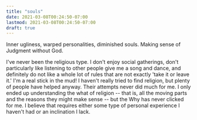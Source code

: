 ```yaml
---
title: "souls"
date: 2021-03-08T00:24:50-07:00
lastmod: 2021-03-08T00:24:50-07:00
draft: true
---
```

Inner ugliness, warped personalities, diminished souls. Making sense of Judgment without God.

<!--more-->

I've never been the religious type. I don't enjoy social gatherings, don't particularly like listening to other people give me a song and dance, and definitely do not like a whole lot of rules that are not exactly 'take it or leave it.' I'm a real stick in the mud! I haven't really tried to find religion, but  plenty of people have helped anyway. Their attempts never did much for me. I only ended up understanding the what of religion -- that is, all the moving parts and the reasons they might make sense -- but the Why has never clicked for me. I believe that requires either some type of personal experience I haven't had or an inclination I lack. 